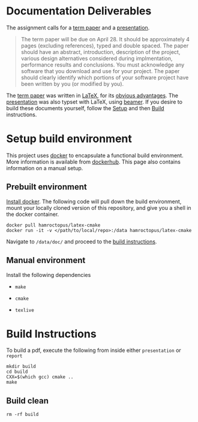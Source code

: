 Documentation Deliverables
==========================

The assignment calls for a [term paper] and a [presentation].

> The term paper will be due on April 28. It should be approximately 4 pages
> (excluding references), typed and double spaced. The paper should have an
> abstract, introduction, description of the project, various design
> alternatives considered during implmentation, performance results and
> conclusions. You must acknowledge any software that you download and use for
> your project. The paper should clearly identify which portions of your
> software project have been written by you (or modified by you).

The [term paper] was written in [LaTeX], for its [obvious advantages]. The
[presentation] was also typset with LaTeX, using [beamer]. If you desire to
build these documents yourself, follow the [Setup] and then [Build]
instructions.


Setup build environment
=======================

This project uses [docker] to encapsulate a functional build environment. More
information is available from [dockerhub]. This page also contains information
on a manual setup.


Prebuilt environment
--------------------

[Install docker]. The following code will pull down the build environment, mount
your locally cloned version of this repository, and give you a shell in the
docker container.

    docker pull hamroctopus/latex-cmake
    docker run -it -v </path/to/local/repo>:/data hamroctopus/latex-cmake


Navigate to `/data/doc/` and proceed to the [build instructions].


Manual environment
------------------

Install the following dependencies

-     make
-     cmake
-     texlive


Build Instructions
==================

To build a pdf, execute the following from inside either `presentation` or `report`

    mkdir build
    cd build
    CXX=$(which gcc) cmake ..
    make


Build clean
-----------

    rm -rf build


  [term paper]: https://github.com/stormosson/camelot/tree/deliverables/report.pdf
  [presentation]: https://github.com/stormosson/camelot/tree/deliverables/presentation.pdf
  [beamer]: https://bitbucket.org/rivanvx/beamer/wiki/Home
  [LaTeX]: https://www.latex-project.org/
  [obvious advantages]: http://nitens.org/taraborelli/latex
  [docker]: https://www.docker.com/
  [dockerhub]: https://hub.docker.com/r/hamroctopus/latex-cmake/
  [Install docker]: https://docs.docker.com/engine/installation/
  [Setup]: #setup-build-environment
  [Build]: #build-instructions
  [build instructions]: #build-instructions
